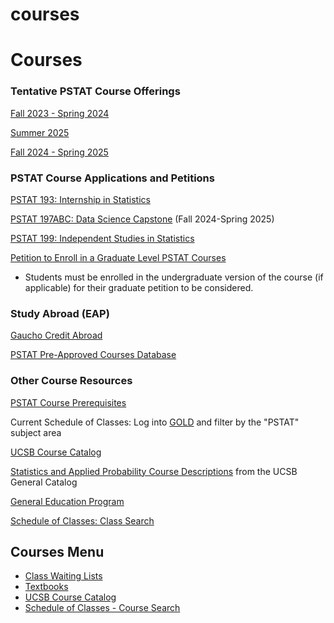 # courses

# Courses

### Tentative PSTAT Course Offerings

[Fall 2023 - Spring 2024](https://docs.google.com/spreadsheets/d/1iQnGUYD2xIF6K1CD1CyDHNpmH5Hvc47MCIUMkvlKO9Q/edit?usp=sharing)

[Summer 2025](https://docs.google.com/spreadsheets/d/1kOtJVPf2JKlsWrCgVd_iijqcNUGAbywcGHJUSQNT8HE/edit?usp=sharing)

[Fall 2024 - Spring 2025](https://docs.google.com/spreadsheets/d/1SxJ4n3yLIbWMZfkmNPlu1qZFY4QwpOPcsvi9qsID0ZE/edit?usp=sharing)

### PSTAT Course Applications and Petitions

[PSTAT 193: Internship in Statistics](https://docs.google.com/forms/d/e/1FAIpQLSexXP1ZYQWkeePi0BlC5gB81NepD5xIYWbsYrP35VLTo6aW8w/viewform)

[PSTAT 197ABC: Data Science Capstone](https://docs.google.com/forms/d/e/1FAIpQLSd8bb4pavNf23eU925oVvjCuHruE1Rb0Ipmqj-7h7_B2Z3H6g/viewform) (Fall 2024-Spring 2025)

[PSTAT 199: Independent Studies in Statistics](https://www.pstat.ucsb.edu/undergrad/research#199)

[Petition to Enroll in a Graduate Level PSTAT Courses](https://powerforms.docusign.net/5195188b-88e3-478d-9cf8-740f1011949b?env=na3&acct=36d87d60-c882-4887-835a-bc389fb776dd&accountId=36d87d60-c882-4887-835a-bc389fb776dd)

- Students must be enrolled in the undergraduate version of the course (if applicable) for their graduate petition to be considered.

### Study Abroad (EAP)

[Gaucho Credit Abroad](https://b4.caspio.com/dp.asp?AppKey=18a72000f40dd4d007a9431385b5)

[PSTAT Pre-Approved Courses Database](https://c0eru180.caspio.com/dp/18a720000fcedd3c819d48878b61-)

### Other Course Resources

[PSTAT Course Prerequisites](https://docs.google.com/spreadsheets/d/150Lz3o8aK9ivMfkm94vzQoHSXrVXcOa4tESLAkUHV8o/edit?usp=sharing)

Current Schedule of Classes: Log into [GOLD](https://my.sa.ucsb.edu/gold/login.aspx) and filter by the "PSTAT" subject area

[UCSB Course Catalog](https://catalog.ucsb.edu/)

[Statistics and Applied Probability Course Descriptions](https://my.sa.ucsb.edu/catalog/Current/CollegesDepartments/ls-intro/stats.aspx?DeptTab=Courses) from the UCSB General Catalog

[General Education Program](https://my.sa.ucsb.edu/catalog/Current/UndergraduateEducation/GEProgram.aspx)

[Schedule of Classes: Class Search](https://my.sa.ucsb.edu/public/curriculum/coursesearch.aspx)

## Courses Menu

- [Class Waiting Lists](/courses/waitlist "Class Waiting Lists")
- [Textbooks](/courses/textbooks "Textbooks")
- [UCSB Course Catalog](http://my.sa.ucsb.edu/Catalog/Current/CollegesDepartments/ls-intro/stats.aspx?DeptTab=Courses "UCSB Course Catalog")
- [Schedule of Classes - Course Search](https://my.sa.ucsb.edu/public/curriculum/coursesearch.aspx "Schedule of Classes - Course Search")